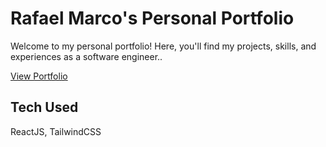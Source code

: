 # Rafael Marco's Personal Portfolio

Welcome to my personal portfolio! Here, you'll find my projects, skills, and experiences as a software engineer..

[View Portfolio]( rafaelmarco-portfolio.vercel.app)


## Tech Used
ReactJS, TailwindCSS

